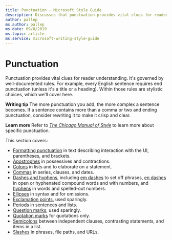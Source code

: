 ```yaml
---
title: Punctuation - Microsoft Style Guide
description: Discusses that punctuation provides vital clues for reader understanding and is governed by well-documented rules. 
author: pallep
ms.author: pallep
ms.date: 09/8/2019
ms.topic: article
ms.service: microsoft-writing-style-guide
---
```


# Punctuation

Punctuation
provides vital clues for reader understanding. It's governed by
well-documented rules. For example, every English sentence
requires end punctuation (unless it's a title or a heading). Within
those rules are stylistic choices, which we'll cover here. 

**Writing tip** The more
punctuation you add, the more complex a sentence becomes. If a
sentence contains more than a comma or two and ending punctuation,
consider rewriting it to make it crisp and clear. 

**Learn more** Refer to [*The Chicago Manual of Style*](https://www.chicagomanualofstyle.org/home.html) to learn more about specific punctuation.

This section covers:

  - [Formatting punctuation](~/punctuation/formatting-punctuation.md) in text describing interaction with the UI, parentheses, and brackets.
  - [Apostrophes](~/punctuation/apostrophes.md) in possessives and contractions.
  - [Colons](~/punctuation/colons.md) in lists and to elaborate on a statement.
  - [Commas](~/punctuation/commas.md) in series, clauses, and dates.
  - [Dashes and hyphens](~/punctuation/dashes-hyphens/index.md), including [em dashes](~/punctuation/dashes-hyphens/emes.md) to set off phrases, [en dashes](~/punctuation/dashes-hyphens/enes.md) in open or hyphenated compound words and with numbers, and [hyphens](~/punctuation/dashes-hyphens/hyphens.md) in words and spelled-out numbers.
  - [Ellipses](~/punctuation/ellipses.md) in syntax and for omissions. 
  - [Exclamation points](~/punctuation/exclamation-points.md), used sparingly.
  - [Periods](~/punctuation/periods.md) in sentences and lists.
  - [Question marks](~/punctuation/question-marks.md), used sparingly.
  - [Quotation marks](~/punctuation/quotation-marks.md) for quotations only.
  - [Semicolons](~/punctuation/semicolons.md) between independent clauses, contrasting statements, and items in a list.
  - [Slashes](~/punctuation/slashes.md) in phrases, file paths, and URLs.
